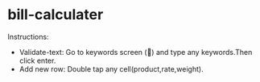# bill-calculater

Instructions:

   * Validate-text:
        Go to keywords screen (📄) and type any keywords.Then click enter.
   * Add new row:
        Double tap any cell(product,rate,weight).
